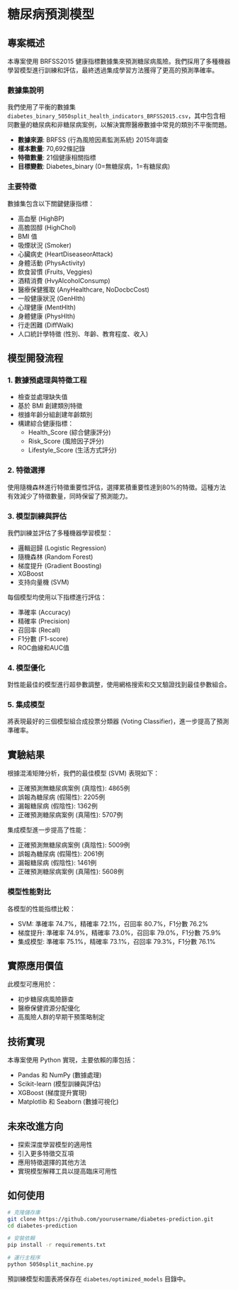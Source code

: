 # 糖尿病預測模型

## 專案概述

本專案使用 BRFSS2015 健康指標數據集來預測糖尿病風險。我們採用了多種機器學習模型進行訓練和評估，最終透過集成學習方法獲得了更高的預測準確率。

### 數據集說明

我們使用了平衡的數據集 `diabetes_binary_5050split_health_indicators_BRFSS2015.csv`，其中包含相同數量的糖尿病和非糖尿病案例，以解決實際醫療數據中常見的類別不平衡問題。

- **數據來源**: BRFSS (行為風險因素監測系統) 2015年調查
- **樣本數量**: 70,692條記錄
- **特徵數量**: 21個健康相關指標
- **目標變數**: Diabetes_binary (0=無糖尿病，1=有糖尿病)

### 主要特徵

數據集包含以下關鍵健康指標：

- 高血壓 (HighBP)
- 高膽固醇 (HighChol)
- BMI 值
- 吸煙狀況 (Smoker)
- 心臟病史 (HeartDiseaseorAttack)
- 身體活動 (PhysActivity)
- 飲食習慣 (Fruits, Veggies)
- 酒精消費 (HvyAlcoholConsump)
- 醫療保健獲取 (AnyHealthcare, NoDocbcCost)
- 一般健康狀況 (GenHlth)
- 心理健康 (MentHlth)
- 身體健康 (PhysHlth)
- 行走困難 (DiffWalk)
- 人口統計學特徵 (性別、年齡、教育程度、收入)

## 模型開發流程

### 1. 數據預處理與特徵工程

- 檢查並處理缺失值
- 基於 BMI 創建類別特徵
- 根據年齡分組創建年齡類別
- 構建綜合健康指標：
  - Health_Score (綜合健康評分)
  - Risk_Score (風險因子評分)
  - Lifestyle_Score (生活方式評分)

### 2. 特徵選擇

使用隨機森林進行特徵重要性評估，選擇累積重要性達到80%的特徵。這種方法有效減少了特徵數量，同時保留了預測能力。

### 3. 模型訓練與評估

我們訓練並評估了多種機器學習模型：

- 邏輯迴歸 (Logistic Regression)
- 隨機森林 (Random Forest)
- 梯度提升 (Gradient Boosting)
- XGBoost
- 支持向量機 (SVM)

每個模型均使用以下指標進行評估：
- 準確率 (Accuracy)
- 精確率 (Precision)
- 召回率 (Recall)
- F1分數 (F1-score)
- ROC曲線和AUC值

### 4. 模型優化

對性能最佳的模型進行超參數調整，使用網格搜索和交叉驗證找到最佳參數組合。

### 5. 集成模型

將表現最好的三個模型組合成投票分類器 (Voting Classifier)，進一步提高了預測準確率。

## 實驗結果

根據混淆矩陣分析，我們的最佳模型 (SVM) 表現如下：

- 正確預測無糖尿病案例 (真陰性): 4865例
- 誤報為糖尿病 (假陽性): 2205例
- 漏報糖尿病 (假陰性): 1362例
- 正確預測糖尿病案例 (真陽性): 5707例

集成模型進一步提高了性能：
- 正確預測無糖尿病案例 (真陰性): 5009例
- 誤報為糖尿病 (假陽性): 2061例
- 漏報糖尿病 (假陰性): 1461例
- 正確預測糖尿病案例 (真陽性): 5608例

### 模型性能對比

各模型的性能指標比較：
- SVM: 準確率 74.7%，精確率 72.1%，召回率 80.7%，F1分數 76.2%
- 梯度提升: 準確率 74.9%，精確率 73.0%，召回率 79.0%，F1分數 75.9%
- 集成模型: 準確率 75.1%，精確率 73.1%，召回率 79.3%，F1分數 76.1%

## 實際應用價值

此模型可應用於：
- 初步糖尿病風險篩查
- 醫療保健資源分配優化
- 高風險人群的早期干預策略制定

## 技術實現

本專案使用 Python 實現，主要依賴的庫包括：
- Pandas 和 NumPy (數據處理)
- Scikit-learn (模型訓練與評估)
- XGBoost (梯度提升實現)
- Matplotlib 和 Seaborn (數據可視化)

## 未來改進方向

- 探索深度學習模型的適用性
- 引入更多特徵交互項
- 應用特徵選擇的其他方法
- 實現模型解釋工具以提高臨床可用性

## 如何使用

```bash
# 克隆儲存庫
git clone https://github.com/yourusername/diabetes-prediction.git
cd diabetes-prediction

# 安裝依賴
pip install -r requirements.txt

# 運行主程序
python 5050split_machine.py
```

預訓練模型和圖表將保存在 `diabetes/optimized_models` 目錄中。
